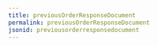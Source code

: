 ```yaml
---
title: previousOrderResponseDocument
permalink: previousOrderResponseDocument
jsonid: previousorderresponsedocument
---
```

